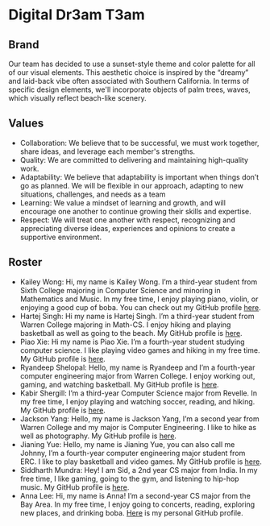 # Digital Dr3am T3am

## Brand
Our team has decided to use a sunset-style theme and color palette for all of our visual elements. This aesthetic choice is inspired by the “dreamy” and laid-back vibe often associated with Southern California. In terms of specific design elements, we'll incorporate objects of palm trees, waves, which visually reflect beach-like scenery.

## Values
- Collaboration: We believe that to be successful, we must work together, share ideas, and leverage each member's strengths.
- Quality: We are committed to delivering and maintaining high-quality work.
- Adaptability: We believe that adaptability is important when things don’t go as planned. We will be flexible in our approach, adapting to new situations, challenges, and needs as a team
- Learning: We value a mindset of learning and growth, and will encourage one another to continue growing their skills and expertise.
- Respect: We will treat one another with respect, recognizing and appreciating diverse ideas, experiences and opinions to create a supportive environment.

## Roster
- Kailey Wong: Hi, my name is Kailey Wong. I’m a third-year student from Sixth College majoring in Computer Science and minoring in Mathematics and Music. In my free time, I enjoy playing piano, violin, or enjoying a good cup of boba. You can check out my GitHub profile [here](https://github.com/kaileywong).
- Hartej Singh: Hi my name is Hartej Singh. I’m a third-year student from Warren College majoring in Math-CS. I enjoy hiking and playing basketball as well as going to the beach. My GitHub profile is [here](https://github.com/hartejsin).
- Piao Xie: Hi my name is Piao Xie. I’m a fourth-year student studying computer science. I like playing video games and hiking in my free time. My GitHub profile is [here](https://github.com/PiaoX).
- Ryandeep Shelopal: Hello, my name is Ryandeep and I’m a fourth-year computer engineering major from Warren College. I enjoy working out, gaming, and watching basketball. My GitHub profile is [here](https://github.com/rdshelopal).
- Kabir Shergill: I’m a third-year Computer Science major from Revelle. In my free time, I enjoy playing and watching soccer, reading, and hiking. My GitHub profile is [here](https://github.com/fighterkabir).
- Jackson Yang: Hello, my name is Jackson Yang, I’m a second year from Warren College and my major is Computer Engineering. I like to hike as well as photography. My GitHub profile is [here](https://github.com/JacksonYangUCSD/).
- Jianing Yue: Hello, my name is Jianing Yue, you can also call me Johnny, I’m a fourth-year computer engineering major student from ERC. I like to play basketball and video games. My GitHub profile is [here](https://github.com/JianingYue).
- Siddharth Mundra: Hey! I am Sid, a 2nd year CS major from India. In my free time, I like gaming, going to the gym, and listening to hip-hop music. My GitHub profile is [here](https://github.com/SiddharthMundra).
- Anna Lee: Hi, my name is Anna! I’m a second-year CS major from the Bay Area. In my free time, I enjoy going to concerts, reading, exploring new places, and drinking boba. [Here](https://github.com/annamlee) is my personal GitHub profile.
